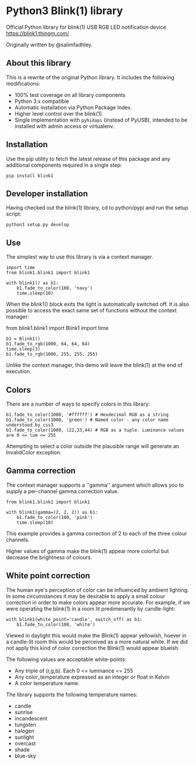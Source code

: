

Python3 Blink(1) library
========================

Official Python library for blink(1) USB RGB LED notification device
https://blink1.thingm.com/

Originally written by @salimfadhley.

About this library
------------------

This is a rewrite of the original Python library. It includes the following modifications:

* 100% test coverage on all library components
* Python 3.x compatible
* Automatic installation via Python Package Index.
* Higher level control over the blink(1).
* Single implementation with `pyhidapi` (instead of PyUSB), intended to be installed with admin access or virtualenv.

Installation
------------

Use the pip utility to fetch the latest release of this package and any additional components required in a single step:

    pip install blink1

Developer installation
----------------------

Having checked out the blink(1) library, cd to python/pypi and run the setup script:

    python3 setup.py develop

Use
---

The simplest way to use this library is via a context manager.

    import time
    from blink1.blink1 import blink1

    with blink1() as b1:
        b1.fade_to_color(100, 'navy')
        time.sleep(10)

When the blink1() block exits the light is automatically switched off. It is also possible to access the exact same
set of functions without the context manager:

from blink1.blink1 import Blink1
    import time

    b1 = Blink1()
    b1.fade_to_rgb(1000, 64, 64, 64)
    time.sleep(3)
    b1.fade_to_rgb(1000, 255, 255, 255)

Unlike the context manager, this demo will leave the blink(1) at the end of execution.

Colors
------

There are a number of ways to specify colors in this library:

    b1.fade_to_color(1000, '#ffffff') # Hexdecimal RGB as a string
    b1.fade_to_color(1000, 'green') # Named color - any color name understood by css3
    b1.fade_to_color(1000, (22,33,44) # RGB as a tuple. Luminance values are 0 <= lum <= 255

Attempting to select a color outside the plausible range will generate an InvalidColor exception.

Gamma correction
----------------

The context manager supports a ''gamma'' argument which allows you to supply a per-channel gamma correction value.

    from blink1.blink1 import blink1

    with blink1(gamma=(2, 2, 2)) as b1:
        b1.fade_to_color(100, 'pink')
        time.sleep(10)

This example provides a gamma correction of 2 to each of the three colour channels.

Higher values of gamma make the blink(1) appear more colorful but decrease the brightness of colours.

White point correction
----------------------

The human eye's perception of color can be influenced by ambient lighting. In some circumstances it may be desirable
to apply a small colour correction in order to make colors appear more accurate. For example, if we were operating
the blink(1) in a room lit predimenantly by candle-light:

    with blink1(white_point='candle', switch_off) as b1:
        b1.fade_to_color(100, 'white')

Viewed in daylight this would make the Blink(1) appear yellowish, hoever in a candle-lit room this would be perceived
as a more natural white. If we did not apply this kind of color correction the Blink(1) would appear blueish.

The following values are acceptable white-points:

* Any triple of (r,g,b). Each 0 <= luminance <= 255
* Any color_temperature expressed as an integer or float in Kelvin
* A color temperature name.

The library supports the following temperature names:

* candle
* sunrise
* incandescent
* tungsten
* halogen
* sunlight
* overcast
* shade
* blue-sky

